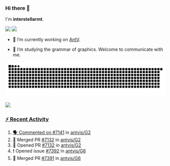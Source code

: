 ### Hi there 👋

I'm **interstellarmt**.

[![](https://img.shields.io/endpoint?url=https://awards.antv.vision/interstellarmt-g2-contributor.json)](https://github.com/antvis/g2)
[![](https://img.shields.io/endpoint?url=https://awards.antv.vision/interstellarmt-gpt-vis-contributor.json)](https://github.com/antvis/gpt-vis)

- 🔭 I’m currently working on [AntV](https://github.com/antvis).

- 📖 I’m studying the grammar of graphics. Welcome to communicate with me.

![](https://raw.githubusercontent.com/interstellarmt/interstellarmt/refs/heads/output/github-contribution-grid-snake.svg)
<div>
  <a href="https://github.com/interstellarmt">
  <img height="180em" src="https://github-readme-stats-eight-theta.vercel.app/api?username=interstellarmt&show_icons=true&include_all_commits=true&count_private=true&theme=tokyonight"/>
</div>
    
### :zap: Recent Activity

<!--START_SECTION:activity-->
1. 🗣 Commented on [#7141](https://github.com/antvis/G2/issues/7141#issuecomment-3388418368) in [antvis/G2](https://github.com/antvis/G2)
2. 🎉 Merged PR [#7132](https://github.com/antvis/G2/pull/7132) in [antvis/G2](https://github.com/antvis/G2)
3. 💪 Opened PR [#7132](https://github.com/antvis/G2/pull/7132) in [antvis/G2](https://github.com/antvis/G2)
4. ❗ Opened issue [#7392](https://github.com/antvis/G6/issues/7392) in [antvis/G6](https://github.com/antvis/G6)
5. 🎉 Merged PR [#7391](https://github.com/antvis/G6/pull/7391) in [antvis/G6](https://github.com/antvis/G6)
<!--END_SECTION:activity-->

